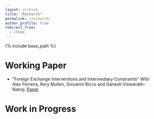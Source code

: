 ```yaml
---
layout: archive
title: "Research"
permalink: /research/
author_profile: true
redirect_from:
  - /home
---
```


{% include base_path %}

Working Paper
======
* "Foreign Exchange Interventions and Intermediary Constraints" 
With Alex Ferreira, Rory Mullen, Giovanni Ricco and Ganesh Viswanath-Natraj. 
[Paper]() 
  
Work in Progress
======

  
